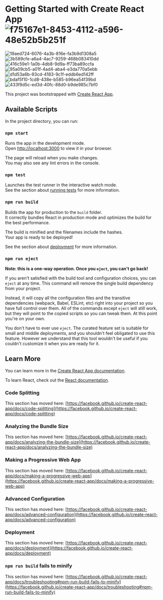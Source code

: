 

# Getting Started with Create React App![f75167e1-8453-4112-a596-48e52b5b251f](https://github.com/user-attachments/assets/1d02a83e-6198-4f0b-8854-712a2560f81f)
![19aed724-6076-4a3b-816e-fa3b9d1308a5](https://github.com/user-attachments/assets/f1cebc3e-cc5b-4917-98ed-76d2bbfc6a6c)
![3b589cfe-a6a4-4ac7-9259-468b083410dd](https://github.com/user-attachments/assets/34631eeb-3e06-45af-b443-dfc92748696c)
![416c59e1-1a0b-4db8-9d9a-ff73ba89ccfa](https://github.com/user-attachments/assets/c021b245-2559-4d7e-b924-105370f8bd5c)
![95a09cb5-a01f-4ad4-aba4-e3da770a5ebb](https://github.com/user-attachments/assets/734e3dc0-ebd9-43b8-bb54-e0c67c9189b6)
![d1d53a6b-93cd-4183-9c1f-eddb6ed142ff](https://github.com/user-attachments/assets/4105c83b-17e3-4c7a-a3e9-b229f5f241ed)
![bdaf5f10-1cd8-438e-b585-b96ea54f39bd](https://github.com/user-attachments/assets/b1fb9d1e-f47c-4c27-8ab5-2bb5c9472ab4)
![433f9d5c-ed3d-40fc-88d0-b9de985c7bf0](https://github.com/user-attachments/assets/7c57e079-02ed-4854-a303-9b1ebb37d5c4)


This project was bootstrapped with [Create React App](https://github.com/facebook/create-react-app).

## Available Scripts

In the project directory, you can run:

### `npm start`

Runs the app in the development mode.\
Open [http://localhost:3000](http://localhost:3000) to view it in your browser.

The page will reload when you make changes.\
You may also see any lint errors in the console.

### `npm test`

Launches the test runner in the interactive watch mode.\
See the section about [running tests](https://facebook.github.io/create-react-app/docs/running-tests) for more information.

### `npm run build`

Builds the app for production to the `build` folder.\
It correctly bundles React in production mode and optimizes the build for the best performance.

The build is minified and the filenames include the hashes.\
Your app is ready to be deployed!

See the section about [deployment](https://facebook.github.io/create-react-app/docs/deployment) for more information.

### `npm run eject`

**Note: this is a one-way operation. Once you `eject`, you can't go back!**

If you aren't satisfied with the build tool and configuration choices, you can `eject` at any time. This command will remove the single build dependency from your project.

Instead, it will copy all the configuration files and the transitive dependencies (webpack, Babel, ESLint, etc) right into your project so you have full control over them. All of the commands except `eject` will still work, but they will point to the copied scripts so you can tweak them. At this point you're on your own.

You don't have to ever use `eject`. The curated feature set is suitable for small and middle deployments, and you shouldn't feel obligated to use this feature. However we understand that this tool wouldn't be useful if you couldn't customize it when you are ready for it.

## Learn More

You can learn more in the [Create React App documentation](https://facebook.github.io/create-react-app/docs/getting-started).

To learn React, check out the [React documentation](https://reactjs.org/).

### Code Splitting

This section has moved here: [https://facebook.github.io/create-react-app/docs/code-splitting](https://facebook.github.io/create-react-app/docs/code-splitting)

### Analyzing the Bundle Size

This section has moved here: [https://facebook.github.io/create-react-app/docs/analyzing-the-bundle-size](https://facebook.github.io/create-react-app/docs/analyzing-the-bundle-size)

### Making a Progressive Web App

This section has moved here: [https://facebook.github.io/create-react-app/docs/making-a-progressive-web-app](https://facebook.github.io/create-react-app/docs/making-a-progressive-web-app)

### Advanced Configuration

This section has moved here: [https://facebook.github.io/create-react-app/docs/advanced-configuration](https://facebook.github.io/create-react-app/docs/advanced-configuration)

### Deployment

This section has moved here: [https://facebook.github.io/create-react-app/docs/deployment](https://facebook.github.io/create-react-app/docs/deployment)

### `npm run build` fails to minify

This section has moved here: [https://facebook.github.io/create-react-app/docs/troubleshooting#npm-run-build-fails-to-minify](https://facebook.github.io/create-react-app/docs/troubleshooting#npm-run-build-fails-to-minify)
